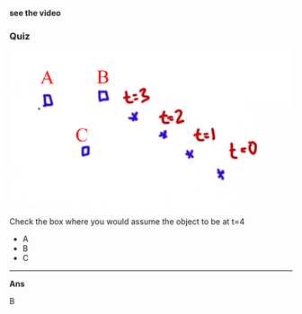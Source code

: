 **see the video**

### **Quiz**

![image](../data/L22_2.png)

Check the box where you would assume the object to be at t=4

- A
- B
- C

---

**Ans**

B

